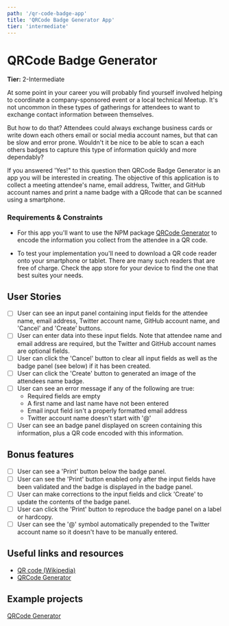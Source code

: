 ```yaml
---
path: '/qr-code-badge-app'
title: 'QRCode Badge Generator App'
tier: 'intermediate'
---
```


# QRCode Badge Generator

**Tier:** 2-Intermediate

At some point in your career you will probably find yourself involved helping
to coordinate a company-sponsored event or a local technical Meetup. It's not
uncommon in these types of gatherings for attendees to want to exchange contact
information between themselves. 

But how to do that? Attendees could always exchange business cards or write
down each others email or social media account names, but that can be slow and
error prone. Wouldn't it be nice to be able to scan a each others badges to
capture this type of information quickly and more dependably? 

If you answered 'Yes!" to this question then QRCode Badge Generator is an
app you will be interested in creating. The objective of this application is
to collect a meeting attendee's name, email address, Twitter, and GitHub 
account names and print a name badge with a QRcode that can be scanned using
a smartphone.

### Requirements & Constraints

- For this app you'll want to use the NPM package 
[QRCode Generator](https://www.npmjs.com/package/qrcode-generator) to encode
the information you collect from the attendee in a QR code.

- To test your implementation you'll need to download a QR code reader onto
your smartphone or tablet. There are many such readers that are free of charge.
Check the app store for your device to find the one that best suites your needs.

## User Stories

-   [ ] User can see an input panel containing input fields for the attendee
name, email address, Twitter account name, GitHub account name, and 'Cancel'
and 'Create' buttons.
-   [ ] User can enter data into these input fields. Note that attendee name
and email address are required, but the Twitter and GitHub account names are
optional fields.
-   [ ] User can click the 'Cancel' button to clear all input fields as well as
the badge panel (see below) if it has been created.
-   [ ] User can click the 'Create' button to generated an image of the 
attendees name badge.
-   [ ] User can see an error message if any of the following are true:
    - Required fields are empty
    - A first name and last name have not been entered
    - Email input field isn't a properly formatted email address
    - Twitter account name doesn't start with '@'
-   [ ] User can see an badge panel displayed on screen containing this 
information, plus a QR code encoded with this information.

## Bonus features

-   [ ] User can see a 'Print' button below the badge panel.
-   [ ] User can see the 'Print' button enabled only after the input fields
have been validated and the badge is displayed in the badge panel.
-   [ ] User can make corrections to the input fields and click 'Create' to
update the contents of the badge panel.
-   [ ] User can click the 'Print' button to reproduce the badge panel on a
label or hardcopy.
-   [ ] User can see the '@' symbol automatically prepended to the Twitter
account name so it doesn't have to be manually entered.

## Useful links and resources

- [QR code (Wikipedia)](https://en.wikipedia.org/wiki/QR_code)
- [QRCode Generator](https://www.npmjs.com/package/qrcode-generator)

## Example projects

[QRCode Generator](https://kazuhikoarase.github.io/qrcode-generator/js/demo/)
